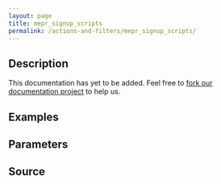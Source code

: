 ```yaml
---
layout: page
title: mepr_signup_scripts
permalink: /actions-and-filters/mepr_signup_scripts/
---
```


## Description

This documentation has yet to be added. Feel free to [fork our documentation project](https://github.com/caseproof/memberpress-docs) to help us.

## Examples


## Parameters


## Source

